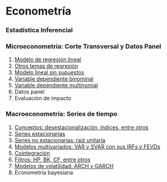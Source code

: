 # Econometría

### Estadística Inferencial


### Microeconometría: Corte Transversal y Datos Panel
1. [Modelo de regresión lineal](https://github.com/mauricioalvaradoo/econometrics/blob/main/microeconometrics/1%20LinealRegression.ipynb)
2. [Otros temas de regresión](https://github.com/mauricioalvaradoo/econometrics/blob/main/microeconometrics/2%20OtherLinearRegr.ipynb)
3. [Modelo lineal sin supuestos](https://github.com/mauricioalvaradoo/econometrics/blob/main/microeconometrics/3%20NoAssumptions.ipynb)
4. [Variable dependiente binominal](https://github.com/mauricioalvaradoo/econometrics/blob/main/microeconometrics/4%20BinomialEndog.ipynb)
5. [Variable dependiente multinomial](https://github.com/mauricioalvaradoo/econometrics/blob/main/microeconometrics/5%20MultinominalEndog.ipynb)
6. Datos panel
7. Evaluación de impacto

### Macroeconometría: Series de tiempo
1. [Conceptos: desestacionalización, índices, entre otros](https://github.com/mauricioalvaradoo/econometrics/blob/main/macroeconometrics/1%20Introduction.ipynb)
2. [Series estacionarias](https://github.com/mauricioalvaradoo/econometrics/blob/main/macroeconometrics/2%20Stationary.ipynb)
3. [Series no estacionarias: raíz unitaria](https://github.com/mauricioalvaradoo/econometrics/blob/main/macroeconometrics/3%20UnitRoot.ipynb)
4. [Modelos multivariados: VAR y SVAR con sus IRFs y FEVDs](https://github.com/mauricioalvaradoo/econometrics/blob/main/macroeconometrics/4%20Multivariate.ipynb)
5. [Cointegración](https://github.com/mauricioalvaradoo/econometrics/blob/main/macroeconometrics/5%20Cointegration.ipynb)
6. [Filtros: HP, BK, CF, entre otros](https://github.com/mauricioalvaradoo/econometrics/blob/main/macroeconometrics/6%20Filters.ipynb)
7. [Modelos de volatilidad: ARCH y GARCH](https://github.com/mauricioalvaradoo/econometrics/blob/main/macroeconometrics/7%20Volatilily.ipynb)
8. Econometría bayesiana
